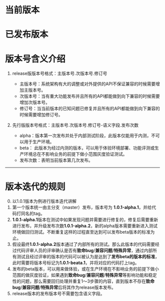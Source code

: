 # 当前版本


# 已发布版本


# 版本号含义介绍

1. release版版本号格式：主版本号.次版本号.修订号
	- 主版本号：系统架构有大的调整或对外提供的API不保证兼容的时候需要增加主版本号。
	- 次版本号：当有重大功能发布并且所有的API都能做到向下兼容的时候需要增加次版本号。
	- 修订号：当当前版本的已知问题已修复并且所有的API都能做到向下兼容的时候需要增加修订号。

2. 先行版版本号格式：主版本号.次版本号.修订号-语义字段.发布次数
	- alpha：版本第一次发布并处于内部测试阶段，此版本仅能用于内测，不可以用于生产环境。
	- beta： 此版本为经过内测的版本，可以用于体验环境部署、功能评测或生产环境总在不影响业务的前提下做小范围灰度验证测试。
	- 发布次数：表明当前版本第几次发布。


---


# 版本迭代的规则

0. 以1.0.1版本为例进行版本迭代讲解
1. 第一个版本统一由主分支（master）发布，版本号为 **1.0.1-alpha.1**，并给代码打同名的tag。
2. **1.0.1-alpha.1**版本在测试中如果发现问题并需要进行修复的，修复后需要重新进行发布，并升级发布次数**1.0.1-alpha.2**，新的alpha版本需要重新进入测试环境做回归测试。不断重复这样的过程直至达到可以发布beta版本的标准为止。
3. 假设最终**1.0.1-alpha.2**版本通过了内部所有的测试。那么此版本的代码需要经过代码评审人员的评审确认是否有**致命bug**/**兼容问题**/**特殊异常**，通过内部所有测试且经过评审的版本的代码可以被认为是达到了**发布beta的版本的标准**，此时需要将版本号标记为**1.0.1-beata.1**，并将对应的代码打上tag。
4. 发布的beta版本，可以用来做体验，或在生产环境在不影响业务的前提下做小范围的做灰度验证，如果遇到**致命bug**/**兼容问题**/**特殊异常**等影响功能和稳定性的问题，那么需要回归处理并重复1～3步骤的内容，直到版本不存在**致命bug**/**兼容问题**/**特殊异常**后将其作为release版本发布。
5. release版本的发布版本号不需要包含语义字段。





